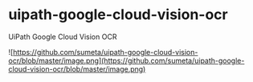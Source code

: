 # uipath-google-cloud-vision-ocr
UiPath Google Cloud Vision OCR

![https://github.com/sumeta/uipath-google-cloud-vision-ocr/blob/master/image.png](https://github.com/sumeta/uipath-google-cloud-vision-ocr/blob/master/image.png)
